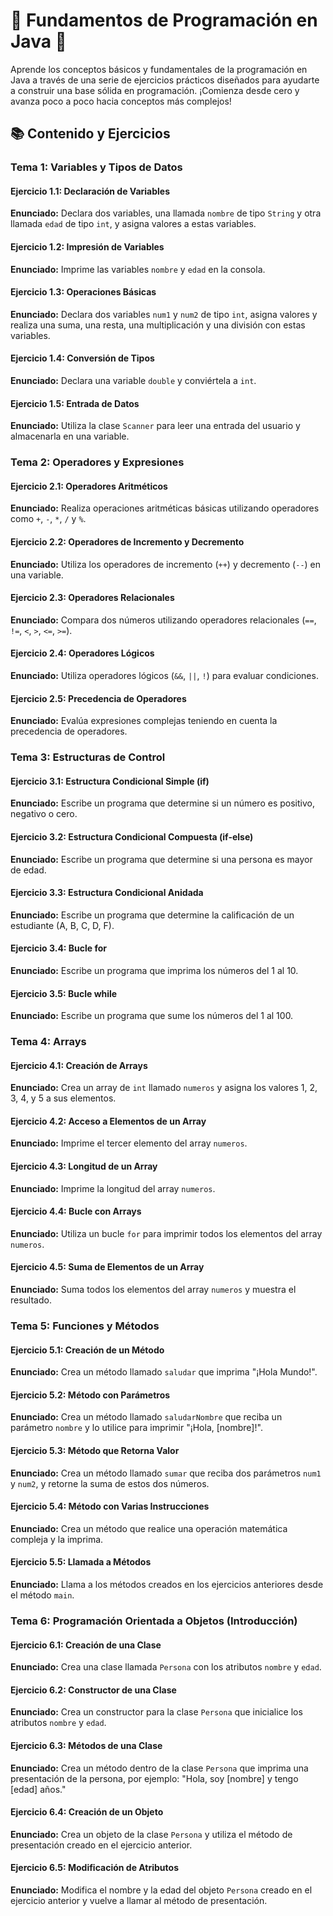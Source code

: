 # 🚀 Fundamentos de Programación en Java 🚀

Aprende los conceptos básicos y fundamentales de la programación en Java a través de una serie de ejercicios prácticos diseñados para ayudarte a construir una base sólida en programación. ¡Comienza desde cero y avanza poco a poco hacia conceptos más complejos!

## 📚 Contenido y Ejercicios

### Tema 1: Variables y Tipos de Datos

#### Ejercicio 1.1: Declaración de Variables
**Enunciado:** Declara dos variables, una llamada `nombre` de tipo `String` y otra llamada `edad` de tipo `int`, y asigna valores a estas variables.

#### Ejercicio 1.2: Impresión de Variables
**Enunciado:** Imprime las variables `nombre` y `edad` en la consola.

#### Ejercicio 1.3: Operaciones Básicas
**Enunciado:** Declara dos variables `num1` y `num2` de tipo `int`, asigna valores y realiza una suma, una resta, una multiplicación y una división con estas variables.

#### Ejercicio 1.4: Conversión de Tipos
**Enunciado:** Declara una variable `double` y conviértela a `int`.

#### Ejercicio 1.5: Entrada de Datos
**Enunciado:** Utiliza la clase `Scanner` para leer una entrada del usuario y almacenarla en una variable.

### Tema 2: Operadores y Expresiones

#### Ejercicio 2.1: Operadores Aritméticos
**Enunciado:** Realiza operaciones aritméticas básicas utilizando operadores como `+`, `-`, `*`, `/` y `%`.

#### Ejercicio 2.2: Operadores de Incremento y Decremento
**Enunciado:** Utiliza los operadores de incremento (`++`) y decremento (`--`) en una variable.

#### Ejercicio 2.3: Operadores Relacionales
**Enunciado:** Compara dos números utilizando operadores relacionales (`==`, `!=`, `<`, `>`, `<=`, `>=`).

#### Ejercicio 2.4: Operadores Lógicos
**Enunciado:** Utiliza operadores lógicos (`&&`, `||`, `!`) para evaluar condiciones.

#### Ejercicio 2.5: Precedencia de Operadores
**Enunciado:** Evalúa expresiones complejas teniendo en cuenta la precedencia de operadores.

### Tema 3: Estructuras de Control

#### Ejercicio 3.1: Estructura Condicional Simple (if)
**Enunciado:** Escribe un programa que determine si un número es positivo, negativo o cero.

#### Ejercicio 3.2: Estructura Condicional Compuesta (if-else)
**Enunciado:** Escribe un programa que determine si una persona es mayor de edad.

#### Ejercicio 3.3: Estructura Condicional Anidada
**Enunciado:** Escribe un programa que determine la calificación de un estudiante (A, B, C, D, F).

#### Ejercicio 3.4: Bucle for
**Enunciado:** Escribe un programa que imprima los números del 1 al 10.

#### Ejercicio 3.5: Bucle while
**Enunciado:** Escribe un programa que sume los números del 1 al 100.

### Tema 4: Arrays

#### Ejercicio 4.1: Creación de Arrays
**Enunciado:** Crea un array de `int` llamado `numeros` y asigna los valores 1, 2, 3, 4, y 5 a sus elementos.

#### Ejercicio 4.2: Acceso a Elementos de un Array
**Enunciado:** Imprime el tercer elemento del array `numeros`.

#### Ejercicio 4.3: Longitud de un Array
**Enunciado:** Imprime la longitud del array `numeros`.

#### Ejercicio 4.4: Bucle con Arrays
**Enunciado:** Utiliza un bucle `for` para imprimir todos los elementos del array `numeros`.

#### Ejercicio 4.5: Suma de Elementos de un Array
**Enunciado:** Suma todos los elementos del array `numeros` y muestra el resultado.

### Tema 5: Funciones y Métodos

#### Ejercicio 5.1: Creación de un Método
**Enunciado:** Crea un método llamado `saludar` que imprima "¡Hola Mundo!".

#### Ejercicio 5.2: Método con Parámetros
**Enunciado:** Crea un método llamado `saludarNombre` que reciba un parámetro `nombre` y lo utilice para imprimir "¡Hola, [nombre]!".

#### Ejercicio 5.3: Método que Retorna Valor
**Enunciado:** Crea un método llamado `sumar` que reciba dos parámetros `num1` y `num2`, y retorne la suma de estos dos números.

#### Ejercicio 5.4: Método con Varias Instrucciones
**Enunciado:** Crea un método que realice una operación matemática compleja y la imprima.

#### Ejercicio 5.5: Llamada a Métodos
**Enunciado:** Llama a los métodos creados en los ejercicios anteriores desde el método `main`.

### Tema 6: Programación Orientada a Objetos (Introducción)

#### Ejercicio 6.1: Creación de una Clase
**Enunciado:** Crea una clase llamada `Persona` con los atributos `nombre` y `edad`.

#### Ejercicio 6.2: Constructor de una Clase
**Enunciado:** Crea un constructor para la clase `Persona` que inicialice los atributos `nombre` y `edad`.

#### Ejercicio 6.3: Métodos de una Clase
**Enunciado:** Crea un método dentro de la clase `Persona` que imprima una presentación de la persona, por ejemplo: "Hola, soy [nombre] y tengo [edad] años."

#### Ejercicio 6.4: Creación de un Objeto
**Enunciado:** Crea un objeto de la clase `Persona` y utiliza el método de presentación creado en el ejercicio anterior.

#### Ejercicio 6.5: Modificación de Atributos
**Enunciado:** Modifica el nombre y la edad del objeto `Persona` creado en el ejercicio anterior y vuelve a llamar al método de presentación.
